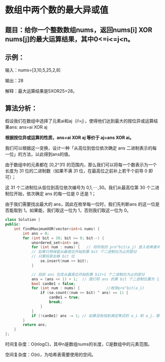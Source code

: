 # 数组中两个数的最大异或值

## 题目：给你一个整数数组nums，返回nums[i] XOR nums[j]的最大运算结果，其中0<=i<=j<n。

## 示例：

输入：nums=[3,10,5,25,2,8]

输出：28

解释：最大运算结果是5XOR25=28。



## 算法分析：

假设我们在数组中选择了元素ai和aj（i!=j），使得他们达到最大的按位异或运算结果ans: ans=ai XOR aj

**根据按位异或运算的性质，ans=ai XOR aj 等价于 aj=ans XOR ai。**

我们可以根据这一变换，设计一种「从高位到低位依次确定 ans 二进制表示的每一位」的方法，以此得到ans的值。

由于数组中的元素都在 [0,2^31) 的范围内，那么我们可以将每一个数表示为一个长度为 31 位的二进制数（如果不满 31 位，在最高位之前补上若干个前导 0 即可）；

这 31 个二进制位从低位到高位依次编号为 0,1,⋯ ,30。我们从最高位第 30 个二进制位开始，依次确定 ans 的每一位是 0 还是 1；

由于我们需要找出最大的 ans，因此在枚举每一位时，我们先判断ans 的这一位是否能取到 1。如果能，我们取这一位为 1，否则我们取这一位为 0。

```c++
class Solution {
public:
    int findMaximumXOR(vector<int>& nums) {
        int ans = 0;
        for (int bit = 30; bit >= 0; bit--) {
            unordered_set<int> se;
            for (int num : nums) {   // 将所有的 pre^bit(a_j) 放入哈希表中
            // 如果只想保留从最高位开始到第 bit 个二进制位为止的部分
            // 只需将其右移 bit 位
                se.insert(num >> bit);
            }

            // 目前 ans 包含从最高位开始到第 bit+1 个二进制位为止的部分
            ans = (ans << 1) + 1;  // 我们将 ans 的第 bit 个二进制位置为 1，即为 x = x*2+1
            bool canBe1 = false;
            for (int num : nums) {            //枚举pre^bit(a_i)
                if (se.count((num >> bit) ^ ans) == 1) {
                    canBe1 = true;
                    break;
                }
            }
            if (!canBe1) ans -= 1; // 如果没有找到满足等式的 a_i 和 a_j，那么 ans 的第 bit 个二进制位只能为 0
        }
        return ans;
    }
};
```

时间复杂度：O(nlogC)，其中n是数组nums的长度，C是数组中的元素范围。

空间复杂度：O(n)，为哈希表需要使用的空间。




